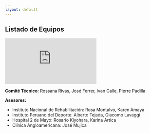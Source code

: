 ```yaml
---
layout: default
---
```

## Listado de Equipos

![Clase 2019-II - Coordinadores: Pablo Moreno, Luis Peña, Michael Cieza](https://biodesign-project-1.github.io/equipos/2019_2.md) 

**Comité Técnico:** Rossana Rivas, José Ferrer, Ivan Calle, Pierre Padilla

**Asesores:**
* Instituto Nacional de Rehabilitación: Rosa Montalvo, Karen Amaya
* Instituto Peruano del Deporte: Alberto Tejada, Giacomo Lavaggi
* Hospital 2 de Mayo: Rosario Kiyohara, Karina Artica
* Clínica Angloamericana: José Mujica
